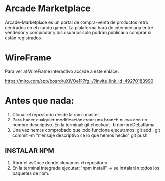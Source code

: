 # Arcade Marketplace

Arcade-Marketplace es un portal de compra-venta de productos retro centrados en el mundo gamer.
La plataforma hará de intermediaria entre vendedor y comprador y los usuarios solo podrán publicar o comprar si están registrados.

# WireFrame

Para ver al WireFrame interactivo accede a este enlace:

https://miro.com/app/board/uXjVOe1R7fg=/?invite_link_id=49270183990

# Antes que nada:

1. Clonar el repositorio desde la rama master.
2. Para hacer cualquier modificación crear una branch nueva con un nombre descriptivo. En la terminal:
   git checkout -b nombreDeLaRama
3. Una vez hemos comprobado que todo funciona ejecutamos:
   git add .
   git commit -m "mensaje descriptivo de lo que hemos hecho"
   git push

## INSTALAR NPM

1. Abrir el vsCode donde clonamos el repositorio.
2. En la terminal integrada ejecutar: "npm install" -> se instalarán todos los paquetes de npm.
